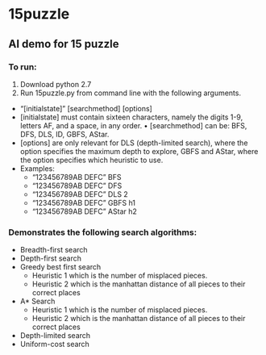 # 15puzzle
## AI demo for 15 puzzle

### To run:

1) Download python 2.7
2) Run 15puzzle.py from command line with the following arguments.
  * “[initialstate]” [searchmethod] [options] 
  * [initialstate] must contain sixteen characters, namely the digits 1-9, letters AF, and a space, in any order. • [searchmethod] can be: BFS, DFS, DLS, ID, GBFS, AStar.
  * [options] are only relevant for DLS (depth-limited search), where the option specifies the maximum depth to explore, GBFS and AStar, where the option specifies which heuristic to use.
  * Examples: 
    * “123456789AB DEFC” BFS
    * “123456789AB DEFC” DFS
    * “123456789AB DEFC” DLS 2
    * “123456789AB DEFC” GBFS h1
    * “123456789AB DEFC” AStar h2 

### Demonstrates the following search algorithms:

* Breadth-first search
* Depth-first search
* Greedy best first search
  * Heuristic 1 which is the number of misplaced pieces.
  * Heuristic 2 which is the manhattan distance of all pieces to their correct places
* A\* Search
  * Heuristic 1 which is the number of misplaced pieces.
  * Heuristic 2 which is the manhattan distance of all pieces to their correct places
* Depth-limited search
* Uniform-cost search
